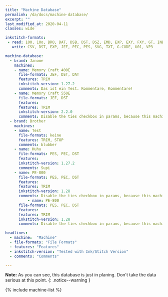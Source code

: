 ```yaml
---
title: "Machine Database"
permalink: /da/docs/machine-database/
excerpt: ""
last_modified_at: 2020-04-11
classes: wide

inkstitch-formats:
 - read: 100, 10o, BRO, DAT, DSB, DST, DSZ, EMD, EXP, EXY, FXY, GT, INB, JEF, JPX, KSM, MAX, MIT, NEW, PCD, PCM, PCQ, PCS, PEC, PES, PHB, PHC, SEW, SHV, STC, STX, TAP, TBF, TXT, G-CODE, U01, VP3, XXX, ZXY
   write: CSV, DST, EXP, JEF, PEC, PES, SVG, TXT, G-CODE, U01, VP3

machine-database:
  - brand: Janome
    machines:
    - name: Memory Craft 400E
      file-formats: JEF, DST, DAT
      features: TRIM
      inkstitch-version: 1.27.2
      comments: Das ist ein Test. Kommentare, Kommentare!
    - name: Memory Craft 550E
      file-formats: JEF, DST
      features:
      features: TRIM
      inkstitch-version: 2.2.0
      comments: Disable the ties checkbox in params, because this machine adds ties automatically
  - brand: Brother
    machines:
    - name: Test
      file-formats: keine
      features: TRIM, STOP
      comments: blubber
    - name: Huhu
      file-formats: PES, PEC, DST
      features:
      inkstitch-version: 1.27.2
      comments: Supi
    - name: PE-800
      file-formats: PES, PEC, DST
      features:
      features: TRIM
      inkstitch-version: 1.28
      comments: Disable the ties checkbox in params, because this machine adds ties automatically
          - name: PE-800
      file-formats: PES, PEC, DST
      features:
      features: TRIM
      inkstitch-version: 1.28
      comments: Disable the ties checkbox in params, because this machine adds ties automatically

headlines:
  - machine:  "Machine"
  - file-formats: "File Formats"
  - features: "Features"
  - inkstitch-version: "Tested with Ink/Stitch Version"
  - comments: "Comments"

---
```

**Note:** As you can see, this database is just in planing. Don't take the data serious at this point.
{: .notice--warning }

{% include machine-list %}
